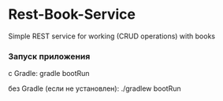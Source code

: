 # Rest-Book-Service
Simple REST service for working (CRUD operations) with books 

### Запуск приложения
с Gradle: gradle bootRun

без Gradle (если не установлен): ./gradlew bootRun
